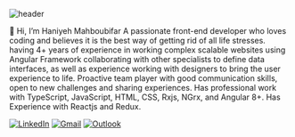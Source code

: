 ![header](https://capsule-render.vercel.app/api?text=%20%20%20%20Welcome%20To%20My%20GitHub!%20%20%20%20&type=Waving&animation=scaleIn&color=gradient&fontSize=40)

👋 Hi, I’m Haniyeh Mahboubifar
A passionate front-end developer who loves coding and believes it is the best way of getting rid of all life stresses.
having 4+ years of experience in working complex scalable websites using Angular Framework collaborating with other specialists to define data interfaces, as well as experience working with designers to bring the user experience to life.
Proactive team player with good communication skills, open to new challenges and sharing experiences. 
Has professional work with TypeScript, JavaScript, HTML, CSS, Rxjs, NGrx, and Angular 8+.
Has Experience with Reactjs and Redux.

[![LinkedIn](https://img.shields.io/badge/linkedin-%230077B5.svg?style=for-the-badge&logo=linkedin&logoColor=white)](https://www.linkedin.com/in/hanimhf)
[![Gmail](https://img.shields.io/badge/Gmail-D14836?style=for-the-badge&logo=gmail&logoColor=white)](hanieh.mahboobifar20@gmail.com)
[![Outlook](https://img.shields.io/badge/Microsoft_Outlook-0078D4?style=for-the-badge&logo=microsoft-outlook&logoColor=white)](hanimf@outlook.com)


